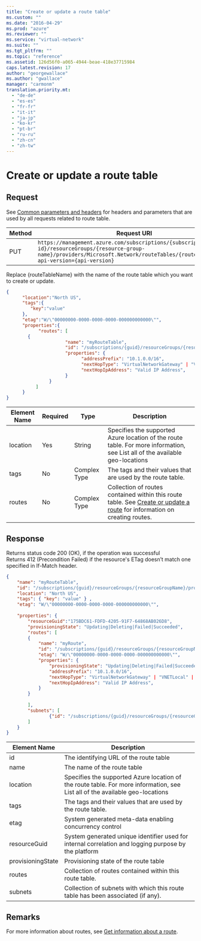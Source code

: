 ```yaml
---
title: "Create or update a route table"
ms.custom: ""
ms.date: "2016-04-29"
ms.prod: "azure"
ms.reviewer: ""
ms.service: "virtual-network"
ms.suite: ""
ms.tgt_pltfrm: ""
ms.topic: "reference"
ms.assetid: 126d56f0-a065-4944-beae-418e37715984
caps.latest.revision: 17
author: "georgewallace"
ms.author: "gwallace"
manager: "carmonm"
translation.priority.mt: 
  - "de-de"
  - "es-es"
  - "fr-fr"
  - "it-it"
  - "ja-jp"
  - "ko-kr"
  - "pt-br"
  - "ru-ru"
  - "zh-cn"
  - "zh-tw"
---
```

# Create or update a route table
## Request  
 See [Common parameters and headers](route-tables.md#bk_common) for headers and parameters that are used by all requests related to route table.  
  
|Method|Request URI|  
|------------|-----------------|  
|PUT|`https://management.azure.com/subscriptions/{subscription-id}/resourceGroups/{resource-group-name}/providers/Microsoft.Network/routeTables/{routeTableName}?api-version={api-version}`|  
  
 Replace {routeTableName} with the name of the route table which you want to create or update.  
  
```json  
{    
      "location":"North US",  
      "tags":{    
         "key":"value"  
      },  
      "etag":"W/\"00000000-0000-0000-0000-000000000000\"",  
      "properties":{  
            "routes": [   
   		{  
            	      "name": "myRouteTable",  
            	      "id": "/subscriptions/{guid}/resourceGroups/{resourceGroupName}/providers/Microsoft.Network/routeTables/myRouteTable/routes/myRoute",  
            	      "properties": {   
                	        "addressPrefix": "10.1.0.0/16",  
                	        "nextHopType": "VirtualNetworkGateway" | "VnetLocal"| "Internet" | "VirtualAppliance" | "None",  
                	        "nextHopIpAddress": "Valid IP Address",  
            	      }  
            	}  
           ]    
      }  
}  
```  
  
|Element Name|Required|Type|Description|  
|------------------|--------------|----------|-----------------|  
|location|Yes|String|Specifies the supported Azure location of the route table. For more information, see List all of the available geo-locations|  
|tags|No|Complex Type|The tags and their values that are used by the route table.|  
|routes|No|Complex Type|Collection of routes contained within this route table. See [Create or update a route](create-or-update-a-route.md) for information on creating routes.|  
  
## Response  
 Returns status code 200 (OK), if the operation was successful  
 Returns 412 (Precondition Failed) if the resource's ETag doesn’t match one specified in If-Match header.  
  
```json  
{  
    "name": "myRouteTable",  
    "id": "/subscriptions/{guid}/resourceGroups/{resourceGroupName}/providers/microsoft.network/routeTables/myRouteTable",  
    "location": "North US",  
    "tags": { "key": "value" } ,  
    "etag": "W/\"00000000-0000-0000-0000-000000000000\"",  
  
    "properties": {  
        "resourceGuid":"175BDC61-FDFD-4205-91F7-64868AB026D8",   
        "provisioningState": "Updating|Deleting|Failed|Succeeded",  
        "routes": [   
        {  
            "name": "myRoute",  
            "id": "/subscriptions/{guid}/resourceGroups/{resourceGroupName}/providers/Microsoft.Network/routeTables/myRouteTable/routes/myRoute",  
            "etag": "W/\"00000000-0000-0000-0000-000000000000\"",  
            "properties": {   
                "provisioningState": "Updating|Deleting|Failed|Succeeded",  
                "addressPrefix": "10.1.0.0/16",  
                "nextHopType": "VirtualNetworkGateway" | "VNETLocal" | "Internet" | "VirtualAppliance" | "Null",  
                "nextHopIpAddress": "Valid IP Address",  
            }  
        }  
  
        ],  
        "subnets": [  
                {"id": "/subscriptions/{guid}/resourceGroups/{resourceGroupName}/providers/Microsoft.Network/virtualNetworks/myvnet1/subnets/mysubnet1"}  
        ]  
    }  
}  
```  
  
|Element Name|Description|  
|------------------|-----------------|  
|id|The identifying URL of the route table|  
|name|The name of the route table|  
|location|Specifies the supported Azure location of the route table. For more information, see List all of the available geo-locations|  
|tags|The tags and their values that are used by the route table.|  
|etag|System generated meta-data enabling concurrency control|  
|resourceGuid|System generated unique identifier used for internal correlation and logging purpose by the platform|  
|provisioningState|Provisioning state of the route table|  
|routes|Collection of routes contained within this route table.|  
|subnets|Collection of subnets with which this route table has been associated (if any).|  
  
## Remarks  
 For more information about routes, see [Get information about a route](get-information-about-a-route.md).
